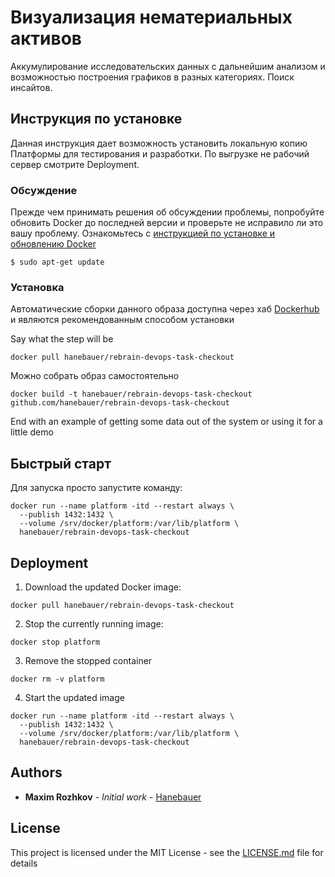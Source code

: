 # Визуализация нематериальных активов

Аккумулирование исследовательских данных с дальнейшим анализом и возможностью построения графиков в разных категориях. Поиск инсайтов.

## Инструкция по установке

Данная инструкция дает возможность установить локальную копию Платформы для тестирования и разработки. По выгрузке не рабочий сервер смотрите Deployment.

### Обсуждение

Прежде чем принимать решения об обсуждении проблемы, попробуйте обновить Docker до последней версии и проверьте не исправило ли это вашу проблему. Ознакомьтесь c [инструкцией по установке и обновлению Docker](https://docs.docker.com/installation)

```
$ sudo apt-get update

```

### Установка

Автоматические сборки данного образа доступна через хаб [Dockerhub](https://hub.docker.com) и являются рекомендованным способом установки

Say what the step will be

```
docker pull hanebauer/rebrain-devops-task-checkout
```

Можно собрать образ самостоятельно

```
docker build -t hanebauer/rebrain-devops-task-checkout github.com/hanebauer/rebrain-devops-task-checkout
```

End with an example of getting some data out of the system or using it for a little demo

## Быстрый старт

Для запуска просто запустите команду:

```
docker run --name platform -itd --restart always \
  --publish 1432:1432 \
  --volume /srv/docker/platform:/var/lib/platform \
  hanebauer/rebrain-devops-task-checkout
```

## Deployment

1. Download the updated Docker image:

```
docker pull hanebauer/rebrain-devops-task-checkout
```
2. Stop the currently running image:

```
docker stop platform
```
3. Remove the stopped container

```
docker rm -v platform
```
4. Start the updated image

```
docker run --name platform -itd --restart always \
  --publish 1432:1432 \
  --volume /srv/docker/platform:/var/lib/platform \
  hanebauer/rebrain-devops-task-checkout
```

## Authors

* **Maxim Rozhkov** - *Initial work* - [Hanebauer](https://github.com/hanebauer)

## License

This project is licensed under the MIT License - see the [LICENSE.md](LICENSE.md) file for details

